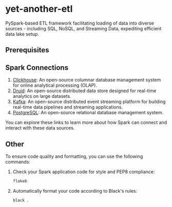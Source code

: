 # yet-another-etl

PySpark-based ETL framework facilitating loading of data into diverse sources - including SQL, NoSQL, and Streaming Data, expediting efficient data lake setup.

## Prerequisites

## Spark Connections

1. [Clickhouse](https://clickhouse.tech/): An open-source columnar database management system for online analytical processing (OLAP).
2. [Druid](https://druid.apache.org/): An open-source distributed data store designed for real-time analytics on large datasets.
3. [Kafka](https://kafka.apache.org/): An open-source distributed event streaming platform for building real-time data pipelines and streaming applications.
4. [PostgreSQL](https://www.postgresql.org/): An open-source relational database management system.

You can explore these links to learn more about how Spark can connect and interact with these data sources.

## Other
To ensure code quality and formatting, you can use the following commands:

1. Check your Spark application code for style and PEP8 compliance:
    ```bash
   flake8
2. Automatically format your code according to Black's rules:
    ```bash
   black .
